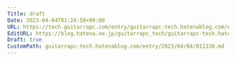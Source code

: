 ```yaml
---
Title: draft
Date: 2023-04-04T01:24:58+09:00
URL: https://tech.guitarrapc.com/entry/guitarrapc-tech.hatenablog.com/entry/2023/04/04/011330.md
EditURL: https://blog.hatena.ne.jp/guitarrapc_tech/guitarrapc-tech.hatenablog.com/atom/entry/4207112889977773892
Draft: true
CustomPath: guitarrapc-tech.hatenablog.com/entry/2023/04/04/011330.md
---
```



